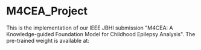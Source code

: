 # M4CEA_Project
This is the implementation of our IEEE JBHI submission "M4CEA: A Knowledge-guided Foundation Model for Childhood Epilepsy Analysis".
The pre-trained weight is available at: 
